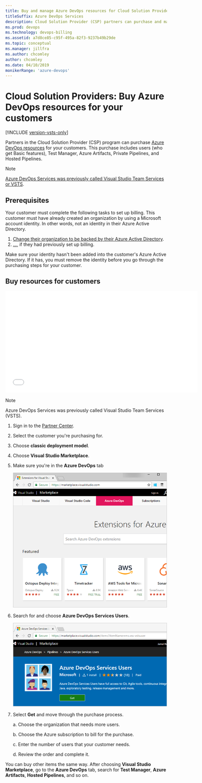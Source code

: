 ```yaml
---
title: Buy and manage Azure DevOps resources for Cloud Solution Providers
titleSuffix: Azure DevOps Services
description: Cloud Solution Provider (CSP) partners can purchase and manage resources in Azure DevOps for customers
ms.prod: devops
ms.technology: devops-billing
ms.assetid: a7d8ce85-c95f-495a-82f3-9237b49b29de
ms.topic: conceptual
ms.manager: jillfra
ms.author: chcomley
author: chcomley
ms.date: 04/10/2019
monikerRange: 'azure-devops'
---
```

# Cloud Solution Providers: Buy Azure DevOps resources for your customers

[!INCLUDE [version-vsts-only](../../../_shared/version-vsts-only.md)]

Partners in the Cloud Solution Provider (CSP) program can purchase [Azure DevOps resources](https://visualstudio.microsoft.com/team-services/pricing) for
your customers. This purchase includes users (who get Basic features), Test Manager, Azure Artifacts, Private Pipelines, and
Hosted Pipelines.

>[!Note]
>[Azure DevOps Services was previously called Visual Studio Team Services or VSTS](../../../user-guide/what-is-azure-devops.md#vsts).

## Prerequisites

Your customer must complete the following tasks to set up billing. This customer must have already created an organization by using a Microsoft account identity. In other words, not an identity in their Azure Active Directory.

1. [Change their organization to be backed by their Azure Active Directory](../../accounts/access-with-azure-ad.md).
2. [...](../change-azure-subscription.md), if they had previously set up billing.

Make sure your identity hasn't been added into the customer's Azure Active Directory. If it has, you must remove the identity before you go through the purchasing steps for your customer.

## Buy resources for customers

<iframe src="//channel9.msdn.com/Shows/Visual-Studio-for-CSP-Partners/CSP-How-to-buy-VSTS/player" width="600" height="315" allowFullScreen="true" frameBorder="0"></iframe>

>[!Note]
>Azure DevOps Services was previously called Visual Studio Team Services (VSTS).

1. Sign in to the [Partner Center](https://partnercenter.microsoft.com).
2. Select the customer you're purchasing for.
3. Choose **classic deployment model**.
4. Choose **Visual Studio Marketplace**.
5. Make sure you're in the **Azure DevOps** tab

   ![Visual Studio Marketplace, Azure DevOps](../_img/_shared/extensions-marketplace.png)

6. Search for and choose **Azure DevOps Services Users**.

   ![Marketplace, Azure DevOps Services Users](../_img/buy-more-basic-access/marketplace-choose-get.png)

7. Select **Get** and move through the purchase process.
    
    a. Choose the organization that needs more users.

    b. Choose the Azure subscription to bill for the purchase.
    
    c. Enter the number of users that your customer needs.
    
    d. Review the order and complete it.

You can buy other items the same way. After choosing **Visual Studio Marketplace**, go to the **Azure DevOps** tab, search for **Test Manager**, **Azure Artifacts**, **Hosted Pipelines**, and so on.
